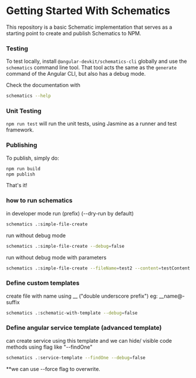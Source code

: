 # Getting Started With Schematics

This repository is a basic Schematic implementation that serves as a starting point to create and publish Schematics to NPM.

### Testing

To test locally, install `@angular-devkit/schematics-cli` globally and use the `schematics` command line tool. That tool acts the same as the `generate` command of the Angular CLI, but also has a debug mode.

Check the documentation with
```bash
schematics --help
```

### Unit Testing

`npm run test` will run the unit tests, using Jasmine as a runner and test framework.

### Publishing

To publish, simply do:

```bash
npm run build
npm publish
```

That's it!

### how to run schematics
 in developer mode run (prefix) (--dry-run by default)
```bash
schematics .:simple-file-create
```
run without debug mode
```bash
schematics .:simple-file-create --debug=false
```
run without debug mode with parameters
```bash
schematics .:simple-file-create --fileName=test2 --content=testContent --debug=false
```

### Define custom templates

create file with name using __ ("double underscore prefix") eg: __name@-suffix
```bash
schematics .:schematic-with-template --debug=false
```

### Define angular service template (advanced template)

can create service using this template and we can hide/ visible code methods using flag like "--findOne"
```bash
schematics .:service-template --findOne --debug=false
```

**we can use --force flag to overwrite.
